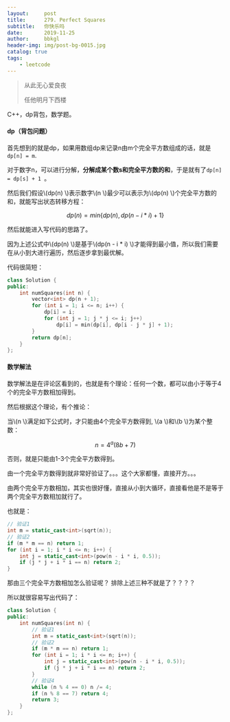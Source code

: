 ```yaml
---
layout:     post
title:      279. Perfect Squares
subtitle:   你快乐吗
date:       2019-11-25
author:     bbkgl
header-img: img/post-bg-0015.jpg
catalog: true
tags:
    - leetcode
---
```


>从此无心爱良夜
>
>任他明月下西楼

C++，dp背包，数学题。

#### dp（背包问题）

首先想到的就是dp，如果用数组dp来记录n由m个完全平方数组成的话，就是`dp[n] = m`.

对于数字n，可以进行分解，**分解成某个数s和完全平方数的和**，于是就有了`dp[n] = dp[s] + 1 `。

然后我们假设\\(dp(n) \\)表示数字\\(n \\)最少可以表示为\\(dp(n) \\)个完全平方数的和，就能写出状态转移方程：

$$ dp(n) = min\{dp(n), dp(n - i * i) + 1\} $$

然后就能进入写代码的思路了。

因为上述公式中\\(dp(n) \\)是基于\\(dp(n - i * i) \\)才能得到最小值，所以我们需要在从小到大进行遍历，然后逐步拿到最优解。

代码很简短：

```cpp
class Solution {
public:
    int numSquares(int n) {
        vector<int> dp(n + 1);
        for (int i = 1; i <= n; i++) {
            dp[i] = i;
            for (int j = 1; j * j <= i; j++) 
                dp[i] = min(dp[i], dp[i - j * j] + 1);
        }
        return dp[n];
    }
};
```

#### 数学解法

数学解法是在评论区看到的，也就是有个理论：任何一个数，都可以由小于等于4个的完全平方数相加得到。

然后根据这个理论，有个推论：

当\\(n \\)满足如下公式时，才只能由4个完全平方数得到, \\(a \\)和\\(b \\)为某个整数：

$$ n = 4^a (8b + 7)$$

否则，就是只能由1-3个完全平方数得到。

由一个完全平方数得到就非常好验证了。。。这个大家都懂，直接开方。。。

由两个完全平方数相加，其实也很好懂，直接从小到大循环，直接看他是不是等于两个完全平方数相加就行了。

也就是：

```cpp
// 验证1
int m = static_cast<int>(sqrt(n));
// 验证2
if (m * m == n) return 1; 
for (int i = 1; i * i <= n; i++) {
    int j = static_cast<int>(pow(n - i * i, 0.5));
    if (j * j + i * i == n) return 2;
}
```

那由三个完全平方数相加怎么验证呢？  排除上述三种不就是了？？？？

所以就很容易写出代码了：

```cpp
class Solution {
public:
    int numSquares(int n) {
        // 验证1
        int m = static_cast<int>(sqrt(n));
        // 验证2
        if (m * m == n) return 1; 
        for (int i = 1; i * i <= n; i++) {
            int j = static_cast<int>(pow(n - i * i, 0.5));
            if (j * j + i * i == n) return 2;
        }
        // 验证4
        while (n % 4 == 0) n /= 4;
        if (n % 8 == 7) return 4;
        return 3;
    }
};
```

